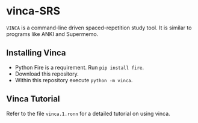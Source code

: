 # vinca-SRS

`VINCA` is a command-line driven spaced-repetition study tool.
It is similar to programs like ANKI and Supermemo.

## Installing Vinca

- Python Fire is a requirement. Run `pip install fire`.
- Download this repository.
- Within this repository execute `python -m vinca`.

## Vinca Tutorial

Refer to the file `vinca.1.ronn` for a detailed tutorial on using vinca.

